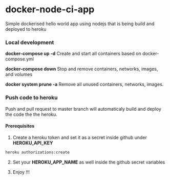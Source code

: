 # docker-node-ci-app
Simple dockerised hello world app using nodejs that is being build and deployed to heroku

### Local development
**docker-compose up -d**
Create and start all containers based on docker-compose.yml

**docker-compose down**
Stop and remove containers, networks, images, and volumes

**docker system prune -a**
Remove all unused containers, networks, images.

### Push code to heroku
Push and pull request to master branch will automaticaly build and deploy the code the the heroku.

#### Prerequisites
1. Create a heroku token and set it as a secret inside github under **HEROKU_API_KEY**
```sh
heroku authorizations:create
```
2. Set your **HEROKU_APP_NAME** as well inside the github secret variables

3. Enjoy !!!
